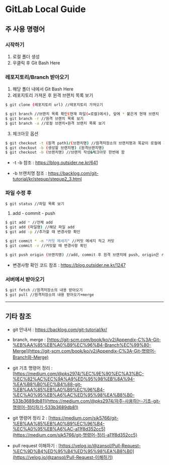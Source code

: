 # GitLab Local Guide

## 주 사용 명령어  

### 시작하기

1. 로컬 폴더 생성
2. 우클릭 후 Git Bash Here

### 레포지토리/Branch 받아오기

1. 해당 폴더 내에서 Git Bash Here
2. 레포지토리 가져온 후 원격 브랜치 목록 보기

```bash
$ git clone (레포지토리 url) //레포지토리 가져오기

$ git branch //브랜치 목록 확인(현재 파일(=로컬)에서), 앞에 * 붙은게 현재 브랜치
$ git branch -r //원격 브랜치 목록 보기
$ git branch -a //로컬 브랜치+원격 브랜치 목록 보기
```

3. 체크아웃 옵션

```bash
$ git checkout -t (원격 path)/(브랜치명) //원격저장소의 브랜치명과 똑같이 로컬에 가져옴
$ git checkout -b (생성할 브랜치명) (원격브랜치명)
$ git checkout -b (브랜치명) //브랜치 작성&체크아웃 한번에 함 
```

- -t -b 참조 : https://blog.outsider.ne.kr/641

- -b 브랜치명 참조 : https://backlog.com/git-tutorial/kr/stepup/stepup2_3.html

### 파일 수정 후

```bash
$ git status //파일 목록 보기
```

1. add - commit - push

```bash
$ git add * //전체 add
$ git add (파일명) //해당 파일 add
$ git add -p //추가할 때 변경사항 확인

$ git commit * -m "커밋 메세지" //커밋 메세지 적고 커밋
$ git commit -v //커밋할 때 변경사항 확인

$ git push origin (브랜치명) //add, commit 후 원격 브랜치에 push, origin은 remote name
```

- 변경사항 확인 코드 참조 : https://blog.outsider.ne.kr/1247

### 서버에서 받아오기

```bash
$ git fetch //원격저장소의 내용 받아오기
$ git pull //원격저장소의 내용 받아오기+merge
```



------

## 기타 참조

- git 안내서 : https://backlog.com/git-tutorial/kr/

- branch, merge : [https://git-scm.com/book/ko/v2/Appendix-C%3A-Git-%EB%AA%85%EB%A0%B9%EC%96%B4-Branch%EC%99%80-Merge](https://git-scm.com/book/ko/v2/Appendix-C%3A-Git-명령어-Branch와-Merge)

- git 기초 명령어 정리 : [https://medium.com/@pks2974/%EC%9E%90%EC%A3%BC-%EC%82%AC%EC%9A%A9%ED%95%98%EB%8A%94-%EA%B8%B0%EC%B4%88-git-%EB%AA%85%EB%A0%B9%EC%96%B4-%EC%A0%95%EB%A6%AC%ED%95%98%EA%B8%B0-533b3689db81](https://medium.com/@pks2974/자주-사용하는-기초-git-명령어-정리하기-533b3689db81)

- git 명령어 정리 2 : [https://medium.com/sjk5766/git-%EB%AA%85%EB%A0%B9%EC%96%B4-%EC%A0%95%EB%A6%AC-a11f8d352cc5](https://medium.com/sjk5766/git-명령어-정리-a11f8d352cc5)  

- pull request 이해하기 :  [https://velog.io/@zansol/Pull-Request-%EC%9D%B4%ED%95%B4%ED%95%98%EA%B8%B0](https://velog.io/@zansol/Pull-Request-이해하기)

  
